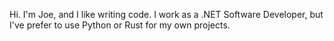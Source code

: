Hi. I'm Joe, and I like writing code. I work as a .NET Software Developer, but I've prefer to use Python or Rust for my own projects.
